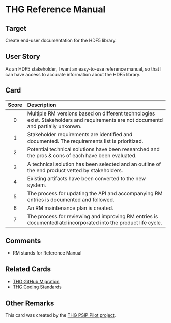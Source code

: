 [_metadata_:tags]:- "ecp-psip-ptc"
# THG Reference Manual

## Target

Create end-user documentation for the HDF5 library.

## User Story

As an HDF5 stakeholder, I want an easy-to-use reference manual, so that I can have access to accurate information about the HDF5 library.

## Card

| Score | Description |
|:-----:|:------------|
| 0 | Multiple RM versions based on different technologies exist. Stakeholders and requirements are not documentd and partially unkonwn. |
| 1 | Stakeholder requirements are identified and documented. The requirements list is prioritized. |
| 2 | Potential technical solutions have been researched and the pros & cons of each have been evaluated. |
| 3 | A technical solution has been selected and an outline of the end product vetted by stakeholders. |
| 4 | Existing artifacts have been converted to the new system. |
| 5 | The process for updating the API and accompanying RM entries is documented and followed. |
| 6 | An RM maintenance plan is created. |
| 7 | The process for reviewing and improving RM entries is documented atd incorporated into the product life cycle. |

## Comments

- RM stands for Reference Manual

## Related Cards

- [THG GitHub Migration](THGGitHubMigration.md)
- [THG Coding Standards](THGCodingStandards.md)

## Other Remarks

This card was created by the [THG PSIP Pilot project](https://www.osti.gov/biblio/1698291-psip-hdf5pilot-project-final-report).
